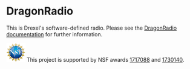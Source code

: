 # DragonRadio

This is Drexel's software-defined radio. Please see the [DragonRadio documentation](https://drexelwireless.github.io/dragonradio/) for further information.

<img src="docs/images/NSF_4-Color_bitmap_Logo.png" height="50" alt="NSF"> This project is supported by NSF awards [1717088](https://www.nsf.gov/awardsearch/showAward?AWD_ID=1717088) and [1730140](https://www.nsf.gov/awardsearch/showAward?AWD_ID=1730140).
